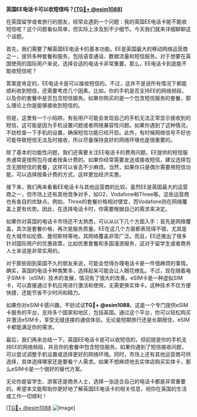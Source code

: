 **英国EE电话卡可以收短信吗？[[TG💪+ @esim1088](https://t.me/s/esim1088)]**

在英国留学或者旅行的朋友，经常会遇到一个问题：我的英国EE电话卡能不能收短信呢？这个问题看似简单，但实际上涉及到不少细节。今天我们就来详细聊聊这个话题。

首先，我们需要了解英国EE电话卡的基本功能。EE是英国最大的移动网络运营商之一，提供多种套餐和服务，包括语音通话、数据流量和短信服务。对于想要在英国使用的国际用户来说，选择合适的电话卡非常重要。那么，EE电话卡到底能不能收短信呢？

答案是肯定的，EE电话卡是可以接收短信的。不过，这并不是说所有情况下都能顺利收到短信，还需要考虑几个因素。比如，你的手机是否支持EE的网络频段，以及你的套餐中是否包含短信服务。如果你购买的是一个包含短信服务的套餐，那么理论上你是能够接收到短信的。

但是，这里有一个小陷阱。有些用户可能会发现自己的手机无法正常显示接收到的短信，这可能是因为手机设置问题或者网络兼容性问题。如果你遇到了这种情况，不妨检查一下手机的设置，确保短信功能已经开启。此外，有时候网络信号不好也可能导致短信无法及时接收，所以尽量保持良好的网络环境也是很重要的。

除了基本的功能性问题，我们还需要关注EE电话卡的费用问题。EE提供的短信服务通常是按照包月或者按条计费的。如果你经常需要发送或接收短信，建议选择包含无限短信的套餐，这样可以省去不少麻烦。当然，如果你只是偶尔需要用短信功能，可以选择按条计费的方式，这样更加经济实惠。

接下来，我们再来看看EE电话卡与其他运营商的比较。虽然EE是英国最大的运营商之一，但市场上还有其他竞争对手，如O2、Vodafone和Three等。这些运营商也有各自的优缺点。例如，Three的套餐价格相对便宜，而Vodafone则在网络覆盖上更有优势。因此，在选择电话卡时，你需要根据自己的需求来决定。

如果你对英国的电话卡市场还不太熟悉，可以从以下几个方面入手：首先是网络覆盖，其次是套餐价格，再次是服务质量。EE在这几个方面都表现得不错，尤其是在大城市如伦敦、曼彻斯特等地，其网络覆盖非常广泛。而且，EE还推出了很多针对国际用户的优惠政策，比如优惠套餐和多国漫游服务，这对于留学生或者商务人士来说是非常实用的。

对于那些刚到英国不久的朋友来说，可能会觉得办理电话卡是一件很麻烦的事情。确实，英国的电话卡种类繁多，选择起来可能会让人眼花缭乱。不过，现在随着电子SIM卡（eSIM）技术的发展，情况有了很大的改善。eSIM卡是一种虚拟SIM卡，可以直接通过手机应用进行激活和使用，无需更换实体卡。这种技术不仅方便快捷，还能节省不少时间和精力。

如果你对eSIM卡感兴趣，不妨试试**TG💪+ @esim1088**。这是一个专门提供eSIM卡服务的平台，支持多个国家和地区，包括英国。通过这个平台，你可以轻松购买并激活eSIM卡，享受无缝连接的通信体验。无论是短期旅行还是长期居住，eSIM卡都能满足你的需求。

最后，我们再来总结一下。英国EE电话卡是可以收短信的，但前提是你的手机支持EE的网络频段，并且你的套餐中包含短信服务。如果你遇到了短信接收问题，可以尝试调整手机设置或选择更好的网络环境。同时，市场上还有其他运营商可供选择，具体选择哪家还是要看个人需求。如果不想麻烦地去实体店购买实体卡，那么eSIM卡是一个很好的替代方案。

无论你是留学生、游客还是商务人士，选择一张适合自己的电话卡都是非常重要的。希望本文能帮助你更好地了解英国EE电话卡的相关信息，祝你在英国的生活或工作一切顺利！

[[TG💪+ @esim1088](https://t.me/s/esim1088) ![Image](https://i.postimg.cc/4NQfJmqS/Snipaste-2025-05-13-00-14-12.png)]